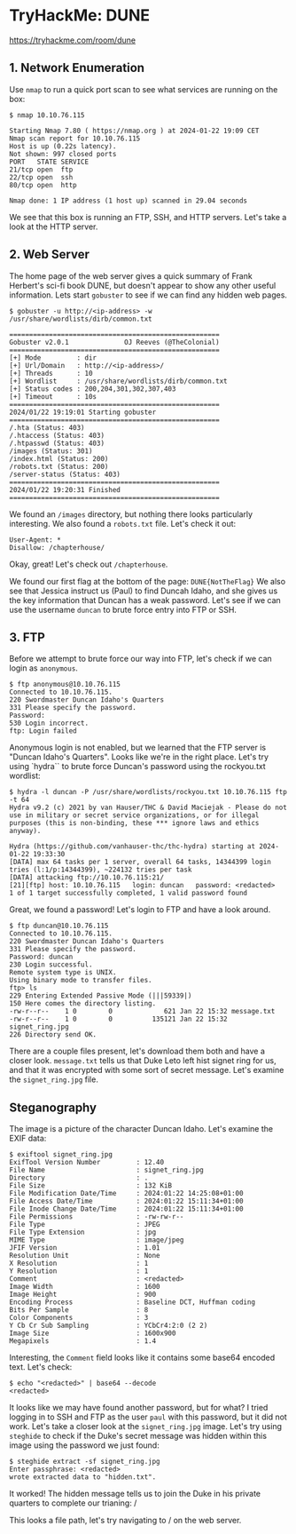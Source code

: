 # TryHackMe: DUNE
https://tryhackme.com/room/dune
## 1. Network Enumeration
Use `nmap` to run a quick port scan to see what services are running on the box:

```
$ nmap 10.10.76.115        
                           
Starting Nmap 7.80 ( https://nmap.org ) at 2024-01-22 19:09 CET
Nmap scan report for 10.10.76.115
Host is up (0.22s latency).
Not shown: 997 closed ports
PORT   STATE SERVICE
21/tcp open  ftp
22/tcp open  ssh
80/tcp open  http

Nmap done: 1 IP address (1 host up) scanned in 29.04 seconds
```
We see that this box is running an FTP, SSH, and HTTP servers. Let's take a look at the HTTP server.
## 2. Web Server
The home page of the web server gives a quick summary of Frank Herbert's sci-fi book DUNE, but doesn't appear to show any other useful information. Lets start `gobuster` to see if we can find any hidden web pages.

```
$ gobuster -u http://<ip-address> -w /usr/share/wordlists/dirb/common.txt

=====================================================
Gobuster v2.0.1              OJ Reeves (@TheColonial)
=====================================================
[+] Mode         : dir
[+] Url/Domain   : http://<ip-address>/
[+] Threads      : 10
[+] Wordlist     : /usr/share/wordlists/dirb/common.txt
[+] Status codes : 200,204,301,302,307,403
[+] Timeout      : 10s
=====================================================
2024/01/22 19:19:01 Starting gobuster
=====================================================
/.hta (Status: 403)
/.htaccess (Status: 403)
/.htpasswd (Status: 403)
/images (Status: 301)
/index.html (Status: 200)
/robots.txt (Status: 200)
/server-status (Status: 403)
=====================================================
2024/01/22 19:20:31 Finished
=====================================================
```

We found an `/images` directory, but nothing there looks particularly interesting. We also found a `robots.txt` file. Let's check it out:

```
User-Agent: *
Disallow: /chapterhouse/
```

Okay, great! Let's check out `/chapterhouse`.

We found our first flag at the bottom of the page: `DUNE{NotTheFlag}`
We also see that Jessica instruct us (Paul) to find Duncah Idaho, and she gives us the key information that Duncan has a weak password. Let's see if we can use the username `duncan` to brute force entry into FTP or SSH.

## 3. FTP

Before we attempt to brute force our way into FTP, let's check if we can login as `anonymous`.

```
$ ftp anonymous@10.10.76.115
Connected to 10.10.76.115.
220 Swordmaster Duncan Idaho's Quarters
331 Please specify the password.
Password: 
530 Login incorrect.
ftp: Login failed

```

Anonymous login is not enabled, but we learned that the FTP server is "Duncan Idaho's Quarters". Looks like we're in the right place. Let's try using `hydra`` to brute force Duncan's password using the rockyou.txt wordlist:

```
$ hydra -l duncan -P /usr/share/wordlists/rockyou.txt 10.10.76.115 ftp -t 64
Hydra v9.2 (c) 2021 by van Hauser/THC & David Maciejak - Please do not use in military or secret service organizations, or for illegal purposes (this is non-binding, these *** ignore laws and ethics anyway).

Hydra (https://github.com/vanhauser-thc/thc-hydra) starting at 2024-01-22 19:33:30
[DATA] max 64 tasks per 1 server, overall 64 tasks, 14344399 login tries (l:1/p:14344399), ~224132 tries per task
[DATA] attacking ftp://10.10.76.115:21/
[21][ftp] host: 10.10.76.115   login: duncan   password: <redacted>
1 of 1 target successfully completed, 1 valid password found
```

Great, we found a password! Let's login to FTP and have a look around.

```
$ ftp duncan@10.10.76.115                                                   
Connected to 10.10.76.115.
220 Swordmaster Duncan Idaho's Quarters
331 Please specify the password.
Password: duncan
230 Login successful.
Remote system type is UNIX.
Using binary mode to transfer files.
ftp> ls
229 Entering Extended Passive Mode (|||59339|)
150 Here comes the directory listing.
-rw-r--r--    1 0        0             621 Jan 22 15:32 message.txt
-rw-r--r--    1 0        0          135121 Jan 22 15:32 signet_ring.jpg
226 Directory send OK.
```

There are a couple files present, let's download them both and have a closer look. `message.txt` tells us that Duke Leto left hist signet ring for us, and that it was encrypted with some sort of secret message. Let's examine the `signet_ring.jpg` file.

## Steganography

The image is a picture of the character Duncan Idaho. Let's examine the EXIF data:

```
$ exiftool signet_ring.jpg 
ExifTool Version Number         : 12.40
File Name                       : signet_ring.jpg
Directory                       : .
File Size                       : 132 KiB
File Modification Date/Time     : 2024:01:22 14:25:08+01:00
File Access Date/Time           : 2024:01:22 15:11:34+01:00
File Inode Change Date/Time     : 2024:01:22 15:11:34+01:00
File Permissions                : -rw-rw-r--
File Type                       : JPEG
File Type Extension             : jpg
MIME Type                       : image/jpeg
JFIF Version                    : 1.01
Resolution Unit                 : None
X Resolution                    : 1
Y Resolution                    : 1
Comment                         : <redacted>
Image Width                     : 1600
Image Height                    : 900
Encoding Process                : Baseline DCT, Huffman coding
Bits Per Sample                 : 8
Color Components                : 3
Y Cb Cr Sub Sampling            : YCbCr4:2:0 (2 2)
Image Size                      : 1600x900
Megapixels                      : 1.4
```

Interesting, the `Comment` field looks like it contains some base64 encoded text. Let's check:

```
$ echo "<redacted>" | base64 --decode
<redacted>
```

It looks like we may have found another password, but for what? I tried logging in to SSH and FTP as the user `paul` with this password, but it did not work. Let's take a closer look at the `signet_ring.jpg` image. Let's try using `steghide` to check if the Duke's secret message was hidden within this image using the password we just found:

```
$ steghide extract -sf signet_ring.jpg
Enter passphrase: <redacted>
wrote extracted data to "hidden.txt".
```

It worked! The hidden message tells us to join the Duke in his private quarters to complete our trianing: /<redacted>

This looks a file path, let's try navigating to /<redacted> on the web server.